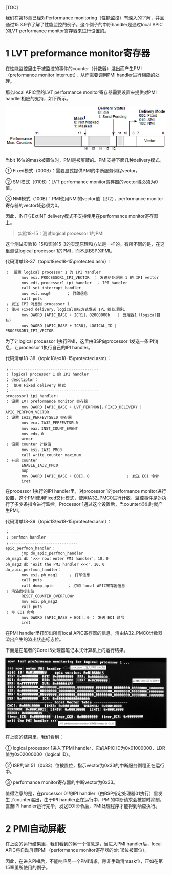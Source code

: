 [TOC]

我们在第15章已经对Performance monitoring（性能监控）有深入的了解，并且通过15.3.9节了解了性能监控的例子。这个例子的中断handler是通过local APIC的LVT performance monitor寄存器来进行设置的。

# 1 LVT preformance monitor寄存器

在性能监控里由于被监控的事件的counter（计数器）溢出而产生PMI（preformance monitor interrupt），从而需要调用PMI handler进行相应的处理。

那么local APIC里的LVT performance monitor寄存器需要设置来提供对PMI handler相应的支持，如下所示。

![config](./images/77.png)

当bit 16位的mask被置位时，PMI是被屏蔽的。PMI支持下面几种delivery模式。

① Fixed模式（000B）：需要显式提供PMI的中断服务例程vector。

② SMI模式（010B）：LVT performance monitor寄存器的vector域必须为0值。

③ NMI模式（100B）：PMI使用NMI的vector值（即2），performance monitor寄存器的vector域必须为0。

因此，INIT与ExtINT delivery模式不支持使用在performance monitor寄存器上。

>实验18-15：测试logical processor 1的PMI

这个测试实验18\-15和实验15\-3的实现原理和方法是一样的。有所不同的是，在这里测试logical processor 1的PMI，而不是BSP的PMI。

代码清单18-37（topic18\ex18-15\protected.asm）：

```x86asm
；  设置 logical processor 1 的 IPI handler
       mov esi，PROCESSOR1_IPI_VECTOR  ； 发送给处理器 1 的 IPI vector
       mov edi，processor1_ipi_handler  ； IPI handler
       call set_interrupt_handler
       mov esi，msg0       ； 打印信息
       call puts
； 发送 IPI 消息到 processor 1
； 使用 Fixed delivery，logical目标方式发送 IPI 给处理器1
       mov DWORD [APIC_BASE + ICR1]，02000000h   ； 处理器1（logical目标）
       mov DWORD [APIC_BASE + ICR0]，LOGICAL_ID | PROCESSOR1_IPI_VECTOR
```

为了让logical processor 1执行PMI，这里由BSP向processor 1发送一条IPI消息，让processor 1执行自己的IPI handler。

代码清单18-38（topic18\ex18-15\protected.asm）：

```x86asm
；---------------------------------------
； logical processor 1 的 IPI handler
； desctiptor：
；  使用 Fixed delivery 模式
；---------------------------------------
processor1_ipi_handler：
； 设置 LVT preformance monitor 寄存器
       mov DWORD [APIC_BASE + LVT_PERFMON]，FIXED_DELIVERY | APIC_PERFMON_VECTOR
； 设置 IA32_PERFEVTSEL0 寄存器
       mov ecx，IA32_PERFEVTSEL0
       mov eax，INST_COUNT_EVENT
       mov edx，0
       wrmsr
； 设置 counter 计数值
       mov esi，IA32_PMC0
       call write_counter_maximum
； 开启 counter
       ENABLE_IA32_PMC0
       nop
       mov DWORD [APIC_BASE + EOI]，0                ； 发送 EOI 命令
       iret
```

在processor 1执行的IPI handler里，对processor 1的performance monitor进行设置，这个PMI使用Fixed交付模式，使用IA32\_PMC0进行计数，监控事件是对执行了多少条指令进行监控。Processor 1通过这个设置后，当counter溢出时就产生PMI。

代码清单18-39（topic18\ex18-15\protected.asm）：

```x86asm
；-------------------------------
； perfmon handler
；------------------------------
apic_perfmon_handler：
       jmp do_apic_perfmon_handler
ph_msg1 db '>>> now：enter PMI handler'，10，0
ph_msg2 db 'exit the PMI handler <<<'，10，0
do_apic_perfmon_handler：
       mov esi，ph_msg1     ； 打印信息
       call puts
       call dump_apic      ； 打印 local APIC寄存器信息
； 清溢出标志位
       RESET_COUNTER_OVERFLOWr
       mov esi，ph_msg2
       call puts
； 写 EOI 命令
       mov DWORD [APIC_BASE + EOI]，0 ； 发送 EOI 命令
       iret
```

在PMI handler里打印出所有local APIC寄存器的信息，清由IA32_PMC0计数器溢出产生的溢出状态标志位。

下面是在笔者的Core i5处理器笔记本式计算机上的运行结果。

![config](./images/78.png)

在上面的结果里，我们看到：

① logical processor 1进入了PMI handler，它的APIC ID为0x01000000，LDR值为0x02000000（logical ID）。

② ISR的bit 51（0x33）位被置位，指示vector为0x33的中断服务例程正在运行中。

③ performance monitor寄存器的中断vector为0x33。

值得注意的是，在processor 01的IPI handler（由BSP指定处理器01执行）里发生了counter溢出，由于IPI handler正在运行中，PMI的中断请求会被暂时抑制，直至IPI handler运行完毕，发送EOI命令后，PMI处理程序才能得到响应执行。

# 2 PMI自动屏蔽

在上面的运行结果里，我们看到的另一个信息是，当进入PMI handler后，local APIC将自动屏蔽PMI（performance monitor寄存器的bit 16位被置位）。

因此，在进入PMI后，不能响应另一个PMI请求，除非手动清mask位，正如在第15章里所使用的例子。